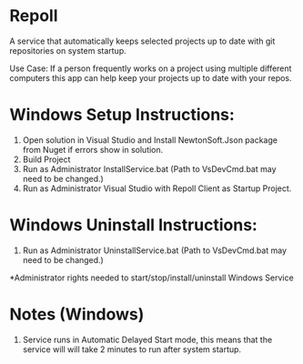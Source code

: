 # Repoll
A service that automatically keeps selected projects up to date with git repositories on system startup.

Use Case: If a person frequently works on a project using multiple different computers this app can help keep your projects up to date with your repos.

# Windows Setup Instructions:

1. Open solution in Visual Studio and Install NewtonSoft.Json package from Nuget if errors show in solution.
2. Build Project
3. Run as Administrator InstallService.bat (Path to VsDevCmd.bat may need to be changed.)
4. Run as Administrator Visual Studio with Repoll Client as Startup Project.

# Windows Uninstall Instructions:

1. Run as Administrator UninstallService.bat (Path to VsDevCmd.bat may need to be changed.)

*Administrator rights needed to start/stop/install/uninstall Windows Service

# Notes (Windows)

1. Service runs in Automatic Delayed Start mode, this means that the service will will take 2 minutes to run after system startup.

